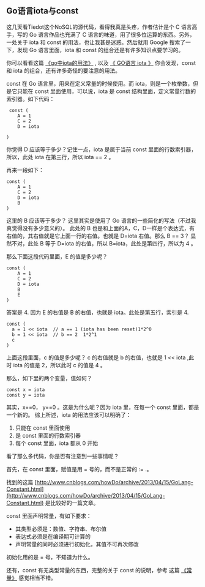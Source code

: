## Go语言iota与const

这几天看Tiedot这个NoSQL的源代码，看得我真是头疼，作者估计是个 C 语言高手，写的 Go 语言作品也充满了 C 语言的味道，用了很多位运算的东西。另外，一处关于 iota 和 const 的用法，也让我甚是迷惑。然后就用 Google 搜索了一下，发现 Go 语言里面，iota 和 const 的组合还是有许多知识点要学习的。

你可以看看这篇 [《go中iota的用法》](http://my.oschina.net/0757/blog/66765) , 以及 [《 GO语言 iota  》](http://blog.163.com/huv520@126/blog/static/2776523920100313211221/) 你会发现，const 和 iota 的组合，还有许多奇怪的要注意的用法。

const 在 Go 语言里，用来在定义常量的时候使用。而 iota，则是一个枚举数，但是它只能在 const 里面使用，可以说，iota 是 const 结构里面，定义常量行数的索引器。如下代码：

     const (
    	A = 1
    	C = 2
    	D = iota
    	
    )
你觉得 D 应该等于多少？记住一点，iota 是属于当前 const 里面的行数索引器，所以，此处 iota 在第三行，所以 iota == 2 。

再来一段如下：

    const (
    	A = 1
    	C = 2
    	D = iota
    	B
    )

这里的 B 应该等于多少？ 这里其实是使用了 Go 语言的一些简化的写法（不过我真觉得没有多少意义的）。 此处的 B 也是和上面的A，C，D一样是个表达式，有右值的，其右值就是它上面一行的右值。也就是 D=iota 右值。那么 B == 3？ 显然不对，此处 B 等于 D=iota 的右值，所以 B=iota，此处是第四行，所以为 4 。

那么下面这段代码里面，E 的值是多少呢？

    const (
    	A = 1
    	C = 2
    	D = iota
    	B
    	E
    )

答案是 4. 因为 E 的右值是 B 的右值，也就是 iota。此处是第五行，索引是 4.

    const (
      a = 1 << iota  // a == 1 (iota has been reset)1*2^0
      b = 1 << iota  // b == 2  1*2^1
      c 
    )

上面这段里面，c 的值是多少呢？ c 的右值就是 b 的右值，也就是 1 << iota ,此时 iota 的值是 2，所以此时 c 的值是 4 。

那么，如下里的两个变量，值如何？

    const x = iota  
    const y = iota 
其实，x==0， y==0 。这是为什么呢？因为 iota 里，在每一个 const 里面，都是一个新的。
综上所述，iota 的用法应该可以明确了：

1. 只能在 const 里面使用
2. 是 const 里面的行数索引器
3. 每个 const 里面，iota 都从 0 开始

看了那么多代码，你是否有注意到一些事情呢？

首先，在 const 里面，赋值是用 = 号的，而不是正常的 := .。

找到的这篇 [http://www.cnblogs.com/howDo/archive/2013/04/15/GoLang-Constant.html](http://www.cnblogs.com/howDo/archive/2013/04/15/GoLang-Constant.html) 是比较好的一篇文章。

const 里面声明常量，有如下要求：

+ 其类型必须是：数值、字符串、布尔值
+ 表达式必须是在编译期可计算的
+ 声明常量的同时必须进行初始化，其值不可再次修改

初始化用的是 = 号，不知道为什么。

还有，const 有无类型常量的东西，完整的关于  const 的说明，参考 这篇 [《常量》](http://www.ituring.com.cn/article/40964) 感觉相当不错。

